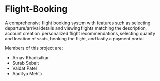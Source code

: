 # Flight-Booking

A comprehensive flight booking system with features such as selecting departure/arrival details and viewing flights matching the description, account creation, personalized flight recommendations, selecting quanity and location of seats, booking the flight, and lastly a payment portal


Members of this project are:
- Arnav Khadkatkar
- Surab Sebait
- Vaidat Patel
- Aaditya Mehta
